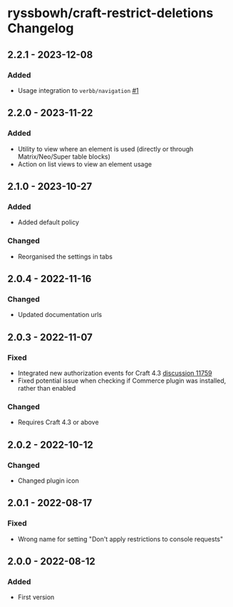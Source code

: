 # ryssbowh/craft-restrict-deletions Changelog

## 2.2.1 - 2023-12-08

### Added

- Usage integration to `verbb/navigation` [#1](https://github.com/ryssbowh/craft-restrict-deletions/issues/1)

## 2.2.0 - 2023-11-22

### Added

- Utility to view where an element is used (directly or through Matrix/Neo/Super table blocks)
- Action on list views to view an element usage

## 2.1.0 - 2023-10-27

### Added

- Added default policy

### Changed

- Reorganised the settings in tabs

## 2.0.4 - 2022-11-16

### Changed

- Updated documentation urls

## 2.0.3 - 2022-11-07

### Fixed

- Integrated new authorization events for Craft 4.3 [discussion 11759](https://github.com/craftcms/cms/discussions/11759)
- Fixed potential issue when checking if Commerce plugin was installed, rather than enabled

### Changed

- Requires Craft 4.3 or above

## 2.0.2 - 2022-10-12

### Changed

- Changed plugin icon

## 2.0.1 - 2022-08-17

### Fixed

- Wrong name for setting "Don't apply restrictions to console requests"

## 2.0.0 - 2022-08-12

### Added
- First version